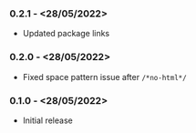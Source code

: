 
### 0.2.1 - <28/05/2022>
- Updated package links

### 0.2.0 - <28/05/2022>
- Fixed space pattern issue after `/*no-html*/`

### 0.1.0 - <28/05/2022>
- Initial release